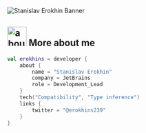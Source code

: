 ![Stanislav Erokhin Banner](https://raw.github.com/erokhins/erokhins/master/github.png)

## <img width="45" alt="about" src="https://raw.github.com/erokhins/erokhins/master/about.png"> More about me
```kotlin
val erokhins = developer {
    about {
        name = "Stanislav Erokhin"
        company = JetBrains
        role = Development_Lead
    }
    tech("Compatibility", "Type inference")
    links {
        twitter = "@erokhins239"
    }
}
```
